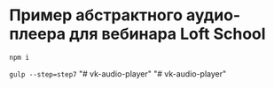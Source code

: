 Пример абстрактного аудио-плеера для вебинара Loft School
==========
`npm i`

`gulp --step=step7`
"# vk-audio-player" 
"# vk-audio-player" 
